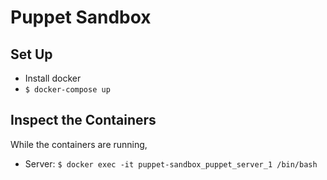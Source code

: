 # Puppet Sandbox

## Set Up
- Install docker
- `$ docker-compose up`

## Inspect the Containers
While the containers are running,
- Server: `$ docker exec -it puppet-sandbox_puppet_server_1 /bin/bash`